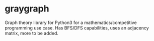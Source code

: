 # graygraph
Graph theory library for Python3 for a mathematics/competitive programming use case. Has BFS/DFS capabilities, uses an adjacency matrix, more to be added.

